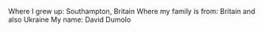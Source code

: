 Where I grew up: Southampton, Britain
Where my family is from: Britain and also Ukraine
My name: David Dumolo